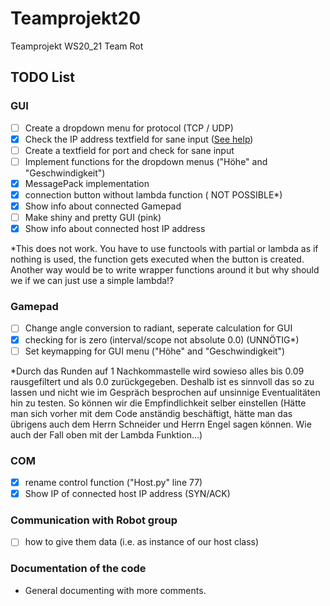 # Teamprojekt20
Teamprojekt WS20_21 Team Rot


## TODO List


### GUI
- [ ] Create a dropdown menu for protocol (TCP / UDP)
- [x] Check the IP address textfield for sane input ([See help](https://stackoverflow.com/questions/3462784/check-if-a-string-matches-an-ip-address-pattern-in-python/48231784))
- [ ] Create a textfield for port and check for sane input
- [ ] Implement functions for the dropdown menus ("Höhe" and "Geschwindigkeit")
- [X] MessagePack implementation
- [X] connection button without lambda function ( NOT POSSIBLE*)
- [X] Show info about connected Gamepad
- [ ] Make shiny and pretty GUI (pink)
- [X] Show info about connected host IP address

*This does not work. You have to use functools with partial
        or lambda as if nothing is used, the function gets executed when
        the button is created. Another way would be to write wrapper functions
        around it but why should we if we can just use a simple lambda!?


### Gamepad
- [ ] Change angle conversion to radiant, seperate calculation for GUI
- [X] checking for is zero (interval/scope not absolute 0.0) (UNNÖTIG*)
- [ ] Set keymapping for GUI menu ("Höhe" and "Geschwindigkeit")

*Durch das Runden auf 1 Nachkommastelle wird sowieso alles bis 0.09 rausgefiltert 
und als 0.0 zurückgegeben. Deshalb ist es sinnvoll das so zu lassen und nicht
wie im Gespräch besprochen auf unsinnige Eventualitäten hin zu testen. So 
können wir die Empfindlichkeit selber einstellen (Hätte man sich vorher mit dem
Code anständig beschäftigt, hätte man das übrigens auch dem Herrn Schneider und Herrn
Engel sagen können. Wie auch der Fall oben mit der Lambda Funktion...) 

### COM
- [X] rename control function ("Host.py" line 77)
- [X] Show IP of connected host IP address (SYN/ACK)

### Communication with Robot group
- [ ] how to give them data (i.e. as instance of our host class)


### Documentation of the code
 - General documenting with more comments.

